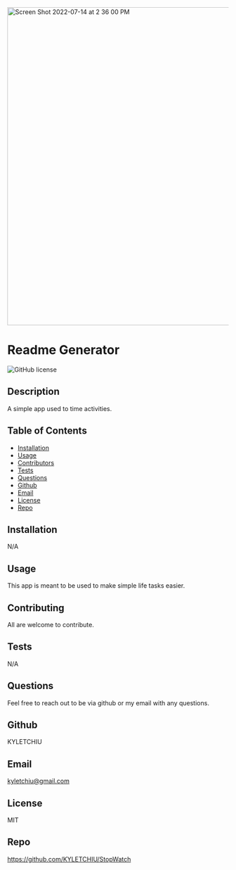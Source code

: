 <img width="723" alt="Screen Shot 2022-07-14 at 2 36 00 PM" src="https://user-images.githubusercontent.com/92279620/179057622-1077bce7-944c-4976-b579-f7d1f711b3ff.png">


# Readme Generator
![GitHub license](http://img.shields.io/badge/license-MIT-green)

## Description
A simple app used to time activities.

## Table of Contents
* [Installation](#Installation)
* [Usage](#Usage)
* [Contributors](#Contributors)
* [Tests](#Tests)
* [Questions](Questions)
* [Github](#Github)
* [Email](#Email)
* [License](#License)
* [Repo](#Repo)

## Installation
N/A

## Usage
This app is meant to be used to make simple life tasks easier.

## Contributing
All are welcome to contribute.

## Tests
N/A

## Questions
Feel free to reach out to be via github or my email with any questions.

## Github
KYLETCHIU

## Email
 kyletchiu@gmail.com


## License
 MIT 

## Repo
https://github.com/KYLETCHIU/StopWatch
